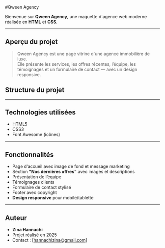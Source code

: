 #Qween Agency

Bienvenue sur **Qween Agency**, une maquette d'agence web moderne réalisée en **HTML** et **CSS**.

---

## Aperçu du projet

> Qween Agency est une page vitrine d'une agence immobilière de luxe.  
Elle présente les services, les offres récentes, l’équipe, les témoignages et un formulaire de contact — avec un design responsive.


## Structure du projet


---

## Technologies utilisées

- HTML5
- CSS3
- Font Awesome (icônes)

---

## Fonctionnalités

- Page d'accueil avec image de fond et message marketing
- Section **"Nos dernières offres"** avec images et descriptions
- Présentation de l’équipe
- Témoignages clients
- Formulaire de contact stylisé
- Footer avec copyright
- **Design responsive** pour mobile/tablette

---

## Auteur

- **Zina Hannachi**
- Projet réalisé en 2025
- Contact : [hannachizina@gmail.com]
